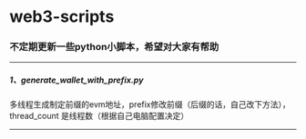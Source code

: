 # web3-scripts
### 不定期更新一些python小脚本，希望对大家有帮助
---

##### 1、generate_wallet_with_prefix.py
多线程生成制定前缀的evm地址，prefix修改前缀（后缀的话，自己改下方法），thread_count 是线程数（根据自己电脑配置决定）

---
